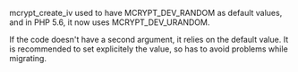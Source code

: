 mcrypt_create_iv used to have MCRYPT_DEV_RANDOM as default values, and in PHP 5.6, it now uses MCRYPT_DEV_URANDOM.

If the code doesn't have a second argument, it relies on the default value. It is recommended to set explicitely the value, so has to avoid problems while migrating.